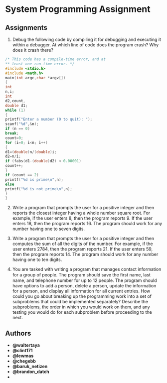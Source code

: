 # System Programming Assignment


## Assignments

1. Debug the following code by compiling it for debugging and executing it within a
debugger. At which line of code does the program crash? Why does it crash there?

```c
/* This code has a compile-time error, and at
** least one run-time error. */
#include <stdio.h>
#include <math.h>
main(int argc,char *argv[])
{
int
n,i;
int
d2,count,
double d1;
while (1)
{
printf("Enter a number (0 to quit): ");
scanf("%d",&n);
if (n == 0)
break;
count=0;
for (i=0; i<n; i++)
{
d1=(double)n/(double)i;
d2=n/i;
if (fabs(d1-(double)d2) < 0.00001)
count++;
}
if (count == 2)
printf("%d is prime\n",n);
else
printf("%d is not prime\n",n);
}
}
```

2. Write a program that prompts the user for a positive integer and then reports the
closest integer having a whole number square root. For example, if the user enters
8, then the program reports 9. If the user enters 18, then the program reports 16.
The program should work for any number having one to seven digits.

3. Write a program that prompts the user for a positive integer and then computes
the sum of all the digits of the number. For example, if the user enters 2784, then
the program reports 21. If the user enters 59, then the program reports 14. The
program should work for any number having one to ten digits.

4. You are tasked with writing a program that manages contact information for
a group of people. The program should save the ﬁrst name, last name, and
telephone number for up to 12 people. The program should have options to
add a person, delete a person, update the information for a person, and display
all information for all current entries. How could you go about breaking up
the programming work into a set of subproblems that could be implemented
separately? Describe the subproblems, the order in which you would work on
them, and any testing you would do for each subproblem before proceeding to
the next.

## Authors

- **@waltertaya**
- **@clint171**
- **@lewmas**
- **@chegebb**
- **@baruk_netizen**
- **@brandon_datch**
- 